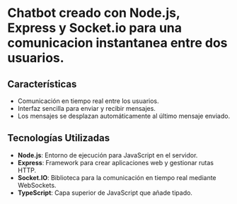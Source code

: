 
# Chatbot creado con Node.js, Express y Socket.io para una comunicacion instantanea entre dos usuarios.


## Características
- Comunicación en tiempo real entre los usuarios.
- Interfaz sencilla para enviar y recibir mensajes.
- Los mensajes se desplazan automáticamente al último mensaje enviado.

## Tecnologías Utilizadas
- **Node.js**: Entorno de ejecución para JavaScript en el servidor.
- **Express**: Framework para crear aplicaciones web y gestionar rutas HTTP.
- **Socket.IO**: Biblioteca para la comunicación en tiempo real mediante WebSockets.
- **TypeScript**: Capa superior de JavaScript que añade tipado.